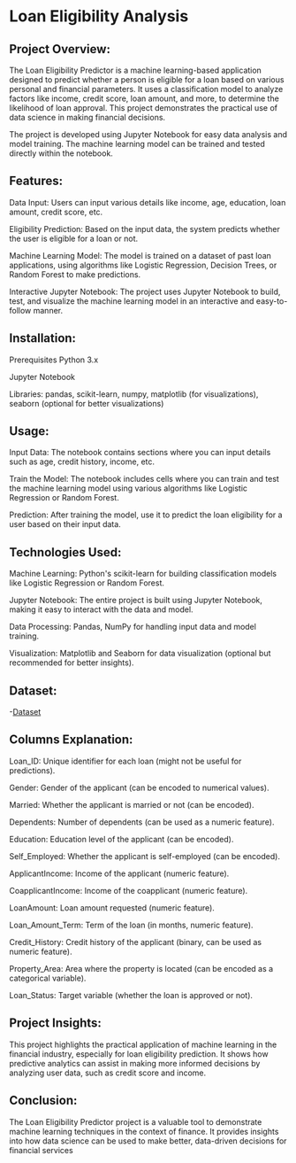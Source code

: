 # Loan Eligibility Analysis
## Project Overview:
The Loan Eligibility Predictor is a machine learning-based application designed to predict whether a person is eligible for a loan based on various personal and financial parameters. It uses a classification model to analyze factors like income, credit score, loan amount, and more, to determine the likelihood of loan approval. This project demonstrates the practical use of data science in making financial decisions.

The project is developed using Jupyter Notebook for easy data analysis and model training. The machine learning model can be trained and tested directly within the notebook.
## Features:
Data Input: Users can input various details like income, age, education, loan amount, credit score, etc.

Eligibility Prediction: Based on the input data, the system predicts whether the user is eligible for a loan or not.

Machine Learning Model: The model is trained on a dataset of past loan applications, using algorithms like Logistic Regression, Decision Trees, or Random Forest to make predictions.

Interactive Jupyter Notebook: The project uses Jupyter Notebook to build, test, and visualize the machine learning model in an interactive and easy-to-follow manner.

## Installation:
Prerequisites
Python 3.x

Jupyter Notebook

Libraries: pandas, scikit-learn, numpy, matplotlib (for visualizations), seaborn (optional for better visualizations)
## Usage:
Input Data: The notebook contains sections where you can input details such as age, credit history, income, etc.

Train the Model: The notebook includes cells where you can train and test the machine learning model using various algorithms like Logistic Regression or Random Forest.

Prediction: After training the model, use it to predict the loan eligibility for a user based on their input data.

## Technologies Used:
Machine Learning: Python's scikit-learn for building classification models like Logistic Regression or Random Forest.

Jupyter Notebook: The entire project is built using Jupyter Notebook, making it easy to interact with the data and model.

Data Processing: Pandas, NumPy for handling input data and model training.

Visualization: Matplotlib and Seaborn for data visualization (optional but recommended for better insights).
## Dataset:
-<a href="https://github.com/DiyaVachhani/Loan-Eligibility-Analysis/blob/main/train.csv">Dataset</a>
## Columns Explanation:
Loan_ID: Unique identifier for each loan (might not be useful for predictions).

Gender: Gender of the applicant (can be encoded to numerical values).

Married: Whether the applicant is married or not (can be encoded).

Dependents: Number of dependents (can be used as a numeric feature).

Education: Education level of the applicant (can be encoded).

Self_Employed: Whether the applicant is self-employed (can be encoded).

ApplicantIncome: Income of the applicant (numeric feature).

CoapplicantIncome: Income of the coapplicant (numeric feature).

LoanAmount: Loan amount requested (numeric feature).

Loan_Amount_Term: Term of the loan (in months, numeric feature).

Credit_History: Credit history of the applicant (binary, can be used as numeric feature).

Property_Area: Area where the property is located (can be encoded as a categorical variable).

Loan_Status: Target variable (whether the loan is approved or not).
## Project Insights:
This project highlights the practical application of machine learning in the financial industry, especially for loan eligibility prediction. It shows how predictive analytics can assist in making more informed decisions by analyzing user data, such as credit score and income.

## Conclusion:
The Loan Eligibility Predictor project is a valuable tool to demonstrate machine learning techniques in the context of finance. It provides insights into how data science can be used to make better, data-driven decisions for financial services
